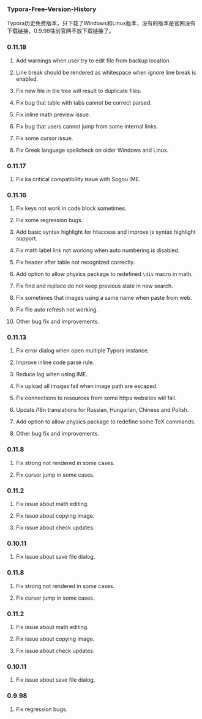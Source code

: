 ### Typora-Free-Version-History
Typora历史免费版本，只下载了Windows和Linux版本，没有的版本是官网没有下载链接，0.9.98往前官网不放下载链接了。

### 0.11.18
1. Add warnings when user try to edit file from backup location.

2. Line break should be rendered as whitespace when ignore line break is enabled.

3. Fix new file in tile tree will result to duplicate files.

4. Fix bug that table with tabs cannot be correct parsed.

5. Fix inline math preview issue.

6. Fix bug that users cannot jump from some internal links.

7. Fix some cursor issue.

8. Fix Greek language spellcheck on older Windows and Linux.


### 0.11.17
1. Fix ka critical compatibility issue with Sogou IME.


### 0.11.16
1. Fix keys not work in code block sometimes.

2. Fix some regression bugs.

3. Add basic syntax highlight for htaccess and improve js syntax highlight support.

4. Fix math label link not working when auto numbering is disabled.

5. Fix header after table not recognized correctly.

6. Add option to allow physics package to redefined `\div` macro in math.

7. Fix find and replace do not keep previous state in new search.

8. Fix sometimes that images using a same name when paste from web.

9. Fix file auto refresh not working.

10. Other bug fix and improvements.


### 0.11.13
1. Fix error dialog when open multiple Typora instance.

2. Improve inline code parse rule.

3. Reduce lag when using IME.

4. Fix upload all images fail when image path are escaped.

5. Fix connections to resources from some https websites will fail.

6. Update i18n translations for Russian, Hungarian, Chinese and Polish.

7. Add option to allow physics package to redefine some TeX commands.

8. Other bug fix and improvements.


### 0.11.8
1. Fix strong not rendered in some cases.

2. Fix cursor jump in some cases.


### 0.11.2
1. Fix issue about math editing.

2. Fix issue about copying image.

3. Fix issue about check updates.


### 0.10.11
1. Fix issue about save file dialog.


### 0.11.8
1. Fix strong not rendered in some cases.

2. Fix cursor jump in some cases.


### 0.11.2
1. Fix issue about math editing.

2. Fix issue about copying image.

3. Fix issue about check updates.


### 0.10.11
1. Fix issue about save file dialog.


### 0.9.98
1. Fix regression bugs.

